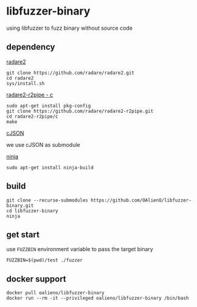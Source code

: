 # libfuzzer-binary

using libfuzzer to fuzz binary without source code

## dependency

[radare2](https://github.com/radare/radare2)

```
git clone https://github.com/radare/radare2.git
cd radare2
sys/install.sh
```

[radare2-r2pipe - c](https://github.com/radare/radare2-r2pipe/tree/master/c)

```
sudo apt-get install pkg-config
git clone https://github.com/radare/radare2-r2pipe.git
cd radare2-r2pipe/c
make
```

[cJSON](https://github.com/DaveGamble/cJSON)

we use cJSON as submodule

[ninja](https://github.com/ninja-build/ninja/wiki/Pre-built-Ninja-packages)

```
sudo apt-get install ninja-build
```

## build

```
git clone --recurse-submodules https://github.com/OAlienO/libfuzzer-binary.git
cd libfuzzer-binary
ninja
```

## get start

use `FUZZBIN` environment variable to pass the target binary

```
FUZZBIN=$(pwd)/test ./fuzzer
```

## docker support

```
docker pull oalieno/libfuzzer-binary
docker run --rm -it --privileged oalieno/libfuzzer-binary /bin/bash
```
